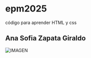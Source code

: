  # epm2025
código para aprender HTML y css  

## Ana Sofia Zapata Giraldo
![IMAGEN]("./IMG/ROBOT.webp")


